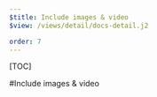 ```yaml
---
$title: Include images & video
$view: /views/detail/docs-detail.j2

order: 7
---
```


[TOC]

#Include images & video
